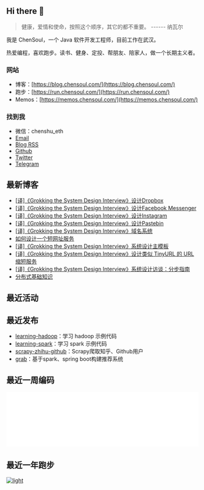 ## Hi there 👋

> 健康，爱情和使命，按照这个顺序，其它的都不重要。 ------ 纳瓦尔

我是 ChenSoul，一个 Java 软件开发工程师，目前工作在武汉。

热爱编程，喜欢跑步。读书、健身、定投、帮朋友、陪家人，做一个长期主义者。

### 网站

- 博客：[https://blog.chensoul.com/](https://blog.chensoul.com/)
- 跑步：[https://run.chensoul.com/](https://run.chensoul.com/)
- Memos：[https://memos.chensoul.com/](https://memos.chensoul.com/)

### 找到我

- 微信：chenshu_eth
- [Email](mailto:chensoul.eth@gmail.com)
- [Blog RSS](https://blog.chensoul.com/index.xml)
- [Github](https://github.com/chensoul)
- [Twitter](https://twitter.com/chensoul_eth)
- [Telegram](https://t.me/chensoul_share)

## 最新博客

<!-- blog starts -->
- [[译]《Grokking the System Design Interview》设计Dropbox](https://blog.chensoul.com/posts/2023/11/24/designing-dropbox/)
- [[译]《Grokking the System Design Interview》设计Facebook Messenger](https://blog.chensoul.com/posts/2023/11/24/designing-facebook-messenger/)
- [[译]《Grokking the System Design Interview》设计Instagram](https://blog.chensoul.com/posts/2023/11/24/designing-instagram/)
- [[译]《Grokking the System Design Interview》设计Pastebin](https://blog.chensoul.com/posts/2023/11/24/designing-pastebin/)
- [[译]《Grokking the System Design Interview》域名系统](https://blog.chensoul.com/posts/2023/11/17/dns/)
- [如何设计一个短网址服务](https://blog.chensoul.com/posts/2023/11/17/designing-a-url-shortening-service/)
- [[译]《Grokking the System Design Interview》系统设计主模板](https://blog.chensoul.com/posts/2023/11/16/system-design-master-template/)
- [[译]《Grokking the System Design Interview》设计类似 TinyURL 的 URL 缩短服务](https://blog.chensoul.com/posts/2023/11/16/designing-a-url-shortening-service/)
- [[译]《Grokking the System Design Interview》系统设计访谈：分步指南](https://blog.chensoul.com/posts/2023/11/16/sdi-a-step-by-step-guide/)
- [分布式基础知识](https://blog.chensoul.com/posts/2023/11/14/distributed-system-basic/)
<!-- blog ends -->

## 最近活动

<!-- douban starts -->

<!-- douban ends -->

## 最近发布

<!-- recent_releases starts -->
- [learning-hadoop](https://github.com/chensoul/learning-hadoop/releases/tag/v0.0.1)：学习 hadoop 示例代码
- [learning-spark](https://github.com/chensoul/learning-spark/releases/tag/v0.0.1)：学习 spark 示例代码
- [scrapy-zhihu-github](https://github.com/chensoul/scrapy-zhihu-github/releases/tag/v0.0.1)：Scrapy爬取知乎、Github用户
- [grab](https://github.com/chensoul/grab/releases/tag/v0.0.1)：基于spark、spring boot构建推荐系统
<!-- recent_releases ends -->

## 最近一周编码

![light](https://raw.githubusercontent.com/chensoul/chensoul/main/images/wakatime_weekly_language_stats.svg#gh-light-mode-only)

## 最近一年跑步

[![light](https://raw.githubusercontent.com/chensoul/running_page/master/assets/github_2023.svg#gh-light-mode-only)](https://run.chensoul.com)
